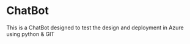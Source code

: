 # ChatBot
This is a ChatBot designed to test the design and deployment in Azure using python &amp; GIT
